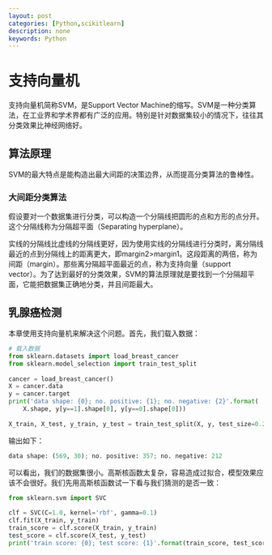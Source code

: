 ```yaml
---
layout: post
categories: [Python,scikitlearn]
description: none
keywords: Python
---
```

# 支持向量机
支持向量机简称SVM，是Support Vector Machine的缩写。SVM是一种分类算法，在工业界和学术界都有广泛的应用。特别是针对数据集较小的情况下，往往其分类效果比神经网络好。

## 算法原理
SVM的最大特点是能构造出最大间距的决策边界，从而提高分类算法的鲁棒性。

### 大间距分类算法
假设要对一个数据集进行分类，可以构造一个分隔线把圆形的点和方形的点分开。这个分隔线称为分隔超平面（Separating hyperplane）。

实线的分隔线比虚线的分隔线更好，因为使用实线的分隔线进行分类时，离分隔线最近的点到分隔线上的距离更大，即margin2>margin1。这段距离的两倍，称为间距（margin）。那些离分隔超平面最近的点，称为支持向量（support vector）。为了达到最好的分类效果，SVM的算法原理就是要找到一个分隔超平面，它能把数据集正确地分类，并且间距最大。

## 乳腺癌检测

本章使用支持向量机来解决这个问题。首先，我们载入数据：
```python
# 载入数据
from sklearn.datasets import load_breast_cancer
from sklearn.model_selection import train_test_split
 
cancer = load_breast_cancer()
X = cancer.data
y = cancer.target
print('data shape: {0}; no. positive: {1}; no. negative: {2}'.format(
    X.shape, y[y==1].shape[0], y[y==0].shape[0]))
 
X_train, X_test, y_train, y_test = train_test_split(X, y, test_size=0.2)
```
输出如下：
```python
data shape: (569, 30); no. positive: 357; no. negative: 212
```
可以看出，我们的数据集很小。高斯核函数太复杂，容易造成过拟合，模型效果应该不会很好。我们先用高斯核函数试一下看与我们猜测的是否一致：

```python
from sklearn.svm import SVC
 
clf = SVC(C=1.0, kernel='rbf', gamma=0.1)
clf.fit(X_train, y_train)
train_score = clf.score(X_train, y_train)
test_score = clf.score(X_test, y_test)
print('train score: {0}; test score: {1}'.format(train_score, test_score))
```